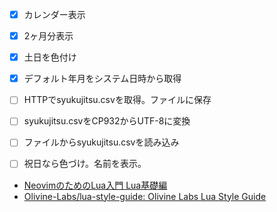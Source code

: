 -[x] カレンダー表示
-[x] 2ヶ月分表示
-[x] 土日を色付け
-[x] デフォルト年月をシステム日時から取得
-[ ] HTTPでsyukujitsu.csvを取得。ファイルに保存
-[ ] syukujitsu.csvをCP932からUTF-8に変換
-[ ] ファイルからsyukujitsu.csvを読み込み
-[ ] 祝日なら色づけ。名前を表示。


- [NeovimのためのLua入門 Lua基礎編](https://zenn.dev/slin/articles/2020-10-19-neovim-lua1)
- [Olivine-Labs/lua-style-guide: Olivine Labs Lua Style Guide](https://github.com/Olivine-Labs/lua-style-guide?tab=readme-ov-file)
